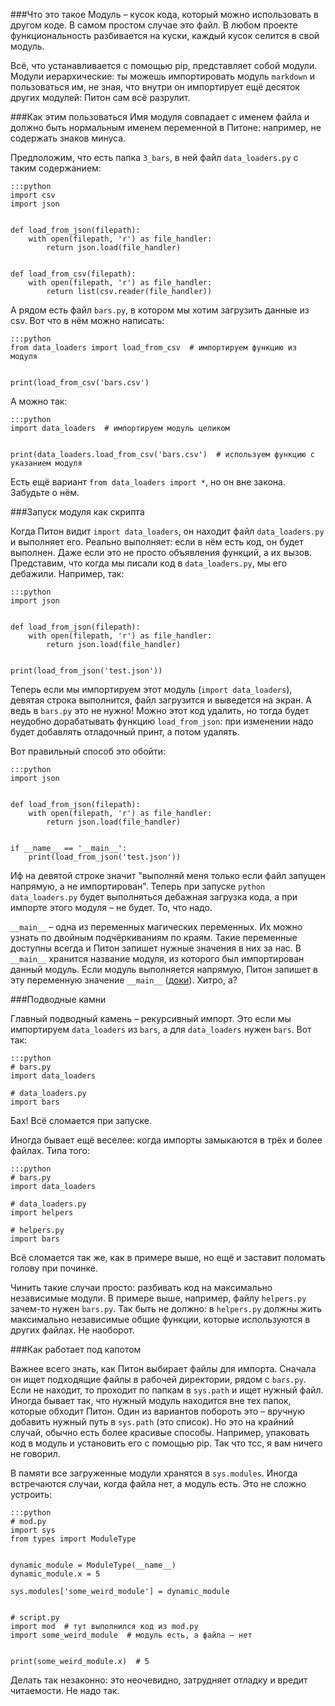 ###Что это такое
Модуль – кусок кода, который можно использовать в другом коде. В самом простом случае это файл.
В любом проекте функциональность разбивается на куски, каждый кусок селится в свой модуль.

Всё, что устанавливается с помощью pip, представляет собой модули. Модули иерархические:
ты можешь импортировать модуль `markdown` и пользоваться им, не зная, что внутри он импортирует
ещё десяток других модулей: Питон сам всё разрулит.


###Как этим пользоваться
Имя модуля совпадает с именем файла и должно быть нормальным именем переменной в Питоне: например, не содержать
знаков минуса.

Предположим, что есть папка `3_bars`, в ней файл `data_loaders.py` с таким содержанием:

    :::python
    import csv
    import json
    
    
    def load_from_json(filepath):
        with open(filepath, 'r') as file_handler:
            return json.load(file_handler)
    
    
    def load_from_csv(filepath):
        with open(filepath, 'r') as file_handler:
            return list(csv.reader(file_handler))

А рядом есть файл `bars.py`, в котором мы хотим загрузить данные из csv. Вот что в нём можно написать:

    :::python
    from data_loaders import load_from_csv  # импортируем функцию из модуля
    
    
    print(load_from_csv('bars.csv')

А можно так:

    :::python
    import data_loaders  # импортируем модуль целиком
    
    
    print(data_loaders.load_from_csv('bars.csv')  # используем функцию с указанием модуля

Есть ещё вариант `from data_loaders import *`, но он вне закона. Забудьте о нём.


###Запуск модуля как скрипта

Когда Питон видит `import data_loaders`, он находит файл `data_loaders.py` и выполняет его. Реально выполняет:
если в нём есть код, он будет выполнен. Даже если это не просто объявления функций, а их вызов. Представим,
что когда мы писали код в `data_loaders.py`, мы его дебажили. Например, так:

    :::python
    import json
    
    
    def load_from_json(filepath):
        with open(filepath, 'r') as file_handler:
            return json.load(file_handler)


    print(load_from_json('test.json'))


Теперь если мы импортируем этот модуль (`import data_loaders`), девятая строка выполнится, файл загрузится и выведется
на экран. А ведь в `bars.py` это не нужно! Можно этот код удалить, но тогда будет неудобно дорабатывать функцию
`load_from_json`: при изменении надо будет добавлять отладочный принт, а потом удалять.

Вот правильный способ это обойти:

    :::python
    import json
    
    
    def load_from_json(filepath):
        with open(filepath, 'r') as file_handler:
            return json.load(file_handler)


    if __name__ == '__main__':
        print(load_from_json('test.json'))

Иф на девятой строке значит "выполняй меня только если файл запущен напрямую, а не импортирован".
Теперь при запуске `python data_loaders.py` будет выполняться дебажная загрузка кода, а
при импорте этого модуля – не будет. То, что надо.

`__main__` – одна из переменных магических переменных. Их можно узнать по двойным подчёркиваниям по краям.
Такие переменные доступны всегда и Питон запишет нужные значения в них за нас. В `__main__` хранится название модуля,
из которого был импортирован данный модуль. Если модуль выполняется напрямую, Питон запишет в эту переменную
значение `__main__` ([доки](https://docs.python.org/3/library/__main__.html)). Хитро, а?


###Подводные камни

Главный подводный камень – рекурсивный импорт. Это если мы импортируем `data_loaders` из `bars`, а для `data_loaders`
нужен `bars`. Вот так:

    :::python
    # bars.py
    import data_loaders
    
    # data_loaders.py
    import bars

Бах! Всё сломается при запуске.

Иногда бывает ещё веселее: когда импорты замыкаются в трёх и более файлах. Типа того:

    :::python
    # bars.py
    import data_loaders
    
    # data_loaders.py
    import helpers
    
    # helpers.py
    import bars

Всё сломается так же, как в примере выше, но ещё и заставит поломать голову при починке.

Чинить такие случаи просто: разбивать код на максимально независимые модули. В примере выше, например,
файлу `helpers.py` зачем-то нужен `bars.py`. Так быть не должно: в `helpers.py` должны жить
максимально независимые общие функции, которые используются в других файлах. Не наоборот.


###Как работает под капотом

Важнее всего знать, как Питон выбирает файлы для импорта. Сначала он ищет подходящие файлы в рабочей директории,
рядом с `bars.py`. Если не находит, то проходит по папкам в `sys.path` и ищет нужный файл.
Иногда бывает так, что нужный модуль находится вне тех папок, которые обходит Питон. Один из вариантов побороть это
 – вручную добавить нужный путь в `sys.path` (это список). Но это на крайний случай, обычно есть более красивые способы.
Например, упаковать код в модуль и установить его с помощью pip. Так что тсс, я вам ничего не говорил.

В памяти все загруженные модули хранятся в `sys.modules`. Иногда встречаются случаи, когда файла нет, а модуль есть.
Это не сложно устроить:

    :::python
    # mod.py
    import sys
    from types import ModuleType
    
    
    dynamic_module = ModuleType(__name__)
    dynamic_module.x = 5
    
    sys.modules['some_weird_module'] = dynamic_module


    # script.py
    import mod  # тут выполнился код из mod.py
    import some_weird_module  # модуль есть, а файла – нет
    
    
    print(some_weird_module.x)  # 5


Делать так незаконно: это неочевидно, затрудняет отладку и вредит читаемости. Не надо так.
